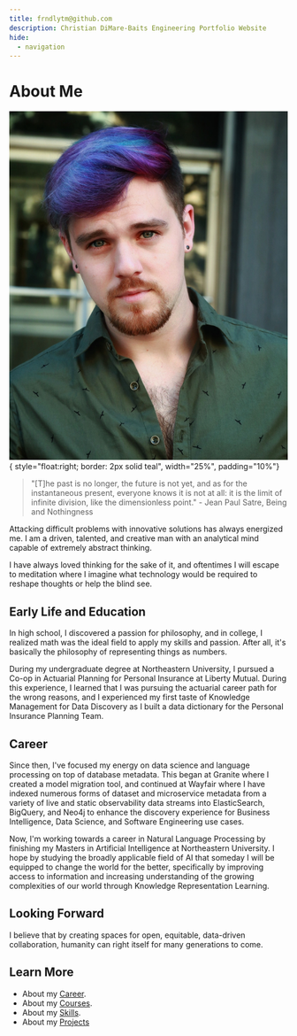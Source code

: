 ```yaml
---
title: frndlytm@github.com
description: Christian DiMare-Baits Engineering Portfolio Website
hide:
  - navigation
---
```


# About Me

![Me, with Purple Hair](images/me/headshot-purple.jpg){ style="float:right; border: 2px solid teal", width="25%", padding="10%"}

> "[T]he past is no longer, the future is not yet, and as for the instantaneous present,
> everyone knows it is not at all: it is the limit of infinite division, like the
> dimensionless point." - Jean Paul Satre, Being and Nothingness

Attacking difficult problems with innovative solutions has always energized me. I am a
driven, talented, and creative man with an analytical mind capable of extremely abstract
thinking.

I have always loved thinking for the sake of it, and oftentimes I will escape to
meditation where I imagine what technology would be required to reshape thoughts or help
the blind see.

## Early Life and Education

In high school, I discovered a passion for philosophy, and in college, I realized math
was the ideal field to apply my skills and passion. After all, it's basically the
philosophy of representing things as numbers.

During my undergraduate degree at Northeastern University, I pursued a Co-op in
Actuarial Planning for Personal Insurance at Liberty Mutual. During this experience,
I learned that I was pursuing the actuarial career path for the wrong reasons, and I
experienced my first taste of Knowledge Management for Data Discovery as I built a data
dictionary for the Personal Insurance Planning Team.

## Career

Since then, I've focused my energy on data science and language processing on top of
database metadata. This began at Granite where I created a model migration tool, and
continued at Wayfair where I have indexed numerous forms of dataset and microservice
metadata from a variety of live and static observability data streams into
ElasticSearch, BigQuery, and Neo4j to enhance the discovery experience for Business
Intelligence, Data Science, and Software Engineering use cases.

Now, I'm working towards a career in Natural Language Processing by finishing my
Masters in Artificial Intelligence at Northeastern University. I hope by studying the
broadly applicable field of AI that someday I will be equipped to change the world for
the better, specifically by improving access to information and increasing understanding
of the growing complexities of our world through Knowledge Representation Learning.

## Looking Forward

I believe that by creating spaces for open, equitable, data-driven collaboration,
humanity can right itself for many generations to come.

## Learn More

* About my [Career](career.md).
* About my [Courses](courses.md).
* About my [Skills](skills.md).
* About my [Projects](projects.md)
